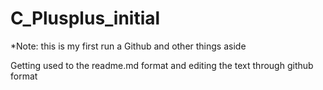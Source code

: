 # C_Plusplus_initial
  *Note: this is my first run a Github and other things aside

Getting used to the readme.md format and editing the text through github format

